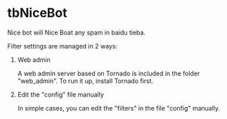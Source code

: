 tbNiceBot
===================
Nice bot will Nice Boat any spam in baidu tieba.

Filter settings are managed in 2 ways:

1. Web admin

   A web admin server based on Tornado is included in the folder "web_admin". To run it up, install Tornado first.

2. Edit the "config" file manually

   In simple cases, you can edit the "filters" in the file "config" manually.